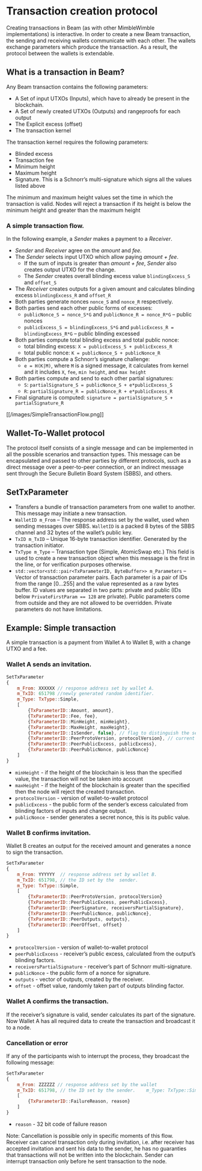 # Transaction creation protocol

Creating transactions in Beam (as with other MimbleWimble implementations) is interactive. In order to create a new Beam transaction, the sending and receiving wallets communicate with each other. The wallets exchange parameters which produce the transaction. As a result, the protocol between the wallets is extendable.

## What is a transaction in Beam?
Any Beam transaction contains the following parameters:

* A Set of input UTXOs (Inputs), which have to already be present in the blockchain.
* A Set of newly created UTXOs (Outputs) and rangeproofs for each output
* The Explicit excess (offset)
* The transaction kernel

The transaction kernel requires the following parameters:
* Blinded excess
* Transaction fee
* Minimum height
* Maximum height
* Signature. This is a Schnorr’s multi-signature which signs all the values listed above

The minimum and maximum height values set the time in which the transaction is valid. Nodes will reject a transaction if its height is below the minimum height and greater than the maximum height

### A simple transaction flow.
In the following example, a _Sender_ makes a payment to a _Receiver_.

* _Sender_ and _Receiver_ agree on the _amount_ and _fee_.
* The _Sender_ selects input UTXO which allow paying _amount + fee_.
  * If the sum of inputs is greater than _amount + fee_, _Sender_ also creates output UTXO for the change. 
  * The _Sender_ creates overall blinding excess value `blindingExcess_S` and `offset_S`
* The _Receiver_ creates outputs for a given amount and calculates blinding excess `blindingExcess_R` and `offset_R`
* Both parties generate nonces `nonce_S` and `nonce_R` respectively.
* Both parties send each other public forms of excesses:
  * `publicNonce_S = nonce_S*G` and `publicNonce_R = nonce_R*G` – public nonces
  * `publicExcess_S = blindingExcess_S*G` and `publicExcess_R = blindingExcess_R*G` – public blinding excessed
* Both parties compute total blinding excess and total public nonce:
  * total blinding excess: `X = publicExcess_S + publicExcess_R`
  * total public nonce: `K = publicNonce_S + publicNonce_R`
* Both parties compute a Schnorr’s signature challenge:
  * `e = H(K|M)`, where `M` is a signed message, it calculates from kernel and it includes `X`, `fee`, `min height`, and `max height`
* Both parties compute and send  to each other partial signatures:
  * `S`: `partialSignature_S = publicNonce_S + e*publicExcess_S`
  * `R`: `partialSignature_R = publicNonce_R + e*publicExcess_R`
* Final signature is computed: `signature = partialSignature_S + partialSignature_R`

[[/images/SimpleTransactionFlow.png]]

## Wallet-To-Wallet protocol
The protocol itself consists of a single message and can be implemented in all the possible scenarios and transaction types. This message can be encapsulated and passed to other parties by different protocols, such as a direct message over a peer-to-peer connection, or an indirect message sent through the Secure Bulletin Board System (SBBS), and others.

## SetTxParameter
* Transfers a bundle of transaction parameters from one wallet to another. This message may initiate a new transaction.
* `WalletID m_From` – The response address set by the wallet, used when sending messages over SBBS. `WalletID` is a packed 8 bytes of the SBBS channel and 32 bytes of the wallet’s public key.
* `TxID m_TxID` – Unique 16-byte transaction identifier. Generated by the transaction initiator.
* `TxType m_Type` – Transaction type (Simple, AtomicSwap etc.) This field is used to create a new transaction object when this message is the first in the line, or for verification purposes otherwise.
* `std::vector<std::pair<TxParameterID, ByteBuffer>> m_Parameters` – Vector of transaction parameter pairs. Each parameter is a pair of IDs from the range [0...255] and the value represented as a raw bytes buffer. ID values are separated in two parts: private and public (IDs below `PrivateFirstParam == 128` are private). Public parameters come from outside and they are not allowed to be overridden. Private parameters do not have limitations.

## Example: Simple transaction

A simple transaction is a payment from Wallet A to Wallet B, with a change UTXO and a fee.

### Wallet A sends an invitation.

```javascript
SetTxParameter
{
    m_From: XXXXXX // response address set by wallet A. 
    m_TxID: 651798 //newly generated random identifier.
    m_Type: TxType::Simple,
    [
        {TxParameterID::Amount, amount},
        {TxParameterID::Fee, fee},
        {TxParameterID::MinHeight, minHeight}, 
        {TxParameterID::MaxHeight, maxHeight}, 
        {TxParameterID::IsSender, false}, // flag to distinguish the sender from the receiver 
        {TxParameterID::PeerProtoVersion, protocolVersion}, // current version is 1
        {TxParameterID::PeerPublicExcess, publicExcess}, 
        {TxParameterID::PeerPublicNonce, publicNonce}
    ]
}
```

* `minHeight` - if the height of the blockchain is less than the specified value, the transaction will not be taken into account
* `maxHeight` - if the height of the blockchain is greater than the specified then the node will reject the created transaction.
* `protocolVersion` - version of wallet-to-wallet protocol
* `publicExcess` - the public form of the sender’s excess calculated from blinding factors of inputs and change output.
* `publicNonce` - sender generates a secret nonce, this is its public value.

### Wallet B confirms invitation.
Wallet B creates an output for the received amount and generates a nonce to sign the transaction.

```javascript
SetTxParameter
{
    m_From: YYYYYY  // response address set by wallet B.  
    m_TxID: 651798, // the ID set by the  sender.
    m_Type: TxType::Simple,
    [
        {TxParameterID::PeerProtoVersion, protocolVersion}
        {TxParameterID::PeerPublicExcess, peerPublicExcess},
        {TxParameterID::PeerSignature, receiversPartialSignature},
        {TxParameterID::PeerPublicNonce, publicNonce},
        {TxParameterID::PeerOutputs, outputs},
        {TxParameterID::PeerOffset, offset}
    ]
}
```
* `protocolVersion` - version of wallet-to-wallet protocol
* `peerPublicExcess` - receiver’s public excess, calculated from the output’s blinding factors.
* `receiversPartialSignature` - receiver’s part of Schnorr multi-signature.
* `publicNonce` - the public form of a nonce for signature.
* `outputs` - vector of outputs, created by the receiver.
* `offset` - offset value, randomly taken part of outputs blinding factor.

### Wallet A confirms the transaction. 
If the receiver’s signature is valid, sender calculates its part of the signature.
Now Wallet A has all required data to create the transaction and broadcast it to a node.

### Cancellation or error

If any of the participants wish to interrupt the process, they broadcast the following message:

```javascript
SetTxParameter 
{
    m_From: ZZZZZZ // response address set by the wallet
    m_TxID: 651798, // the ID set by the sender.    m_Type: TxType::Simple,
    [
        {TxParameterID::FailureReason, reason}
    ]
}
```
* `reason` - 32 bit code of failure reason

Note: Cancellation is possible only in specific moments of this flow. Receiver can cancel transaction only during invitation, i.e. after receiver has accepted invitation and sent his data to the sender, he has no guaranties that transactions will not be written into the blockchain. Sender can interrupt transaction only before he sent transaction to the node.


